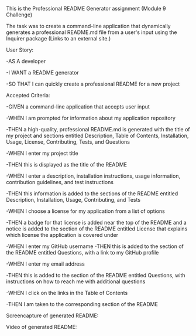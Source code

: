 This is the Professional README Generator assignment (Module 9 Challenge)

The task was to create a command-line application that dynamically generates a professional README.md file from a user's input using the Inquirer package (Links to an external site.)

User Story: 

-AS A developer

-I WANT a README generator

-SO THAT I can quickly create a professional README for a new project


Accepted Criteria:

-GIVEN a command-line application that accepts user input

-WHEN I am prompted for information about my application repository

-THEN a high-quality, professional README.md is generated with the title of my project and sections entitled Description, Table of Contents, Installation, Usage, License, Contributing, Tests, and Questions

-WHEN I enter my project title

-THEN this is displayed as the title of the README

-WHEN I enter a description, installation instructions, usage information, contribution guidelines, and test instructions

-THEN this information is added to the sections of the README entitled Description, Installation, Usage, Contributing, and Tests

-WHEN I choose a license for my application from a list of options

-THEN a badge for that license is added near the top of the README and a notice is added to the section of the README entitled License that explains which license the application is covered under

-WHEN I enter my GitHub username
-THEN this is added to the section of the README entitled Questions, with a link to my GitHub profile

-WHEN I enter my email address

-THEN this is added to the section of the README entitled Questions, with instructions on how to reach me with additional questions

-WHEN I click on the links in the Table of Contents

-THEN I am taken to the corresponding section of the README




Screencapture of generated README:



Video of generated README:
